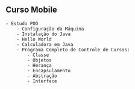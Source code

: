 ##  Curso Mobile

    - Estudo POO
        - Configuração da Máquina
        - Instalação do Java
        - Hello World
        - Calculadora em Java
        - Programa Completo de Controle de Cursos: 
            - Classe 
            - Objetos 
            - Herança 
            - Encapsulamento
            - Abstração
            - Interface
